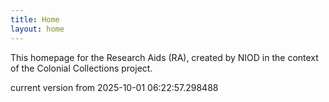 ```yaml
---
title: Home
layout: home
---
```


This homepage for the Research Aids (RA), created by NIOD in the context of the Colonial Collections project. 


current version from 2025-10-01 06:22:57.298488